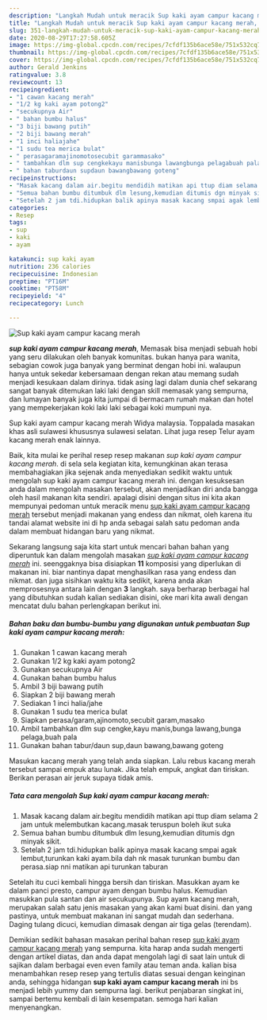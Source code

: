 ```yaml
---
description: "Langkah Mudah untuk meracik Sup kaki ayam campur kacang merah, Anti Gagal"
title: "Langkah Mudah untuk meracik Sup kaki ayam campur kacang merah, Anti Gagal"
slug: 351-langkah-mudah-untuk-meracik-sup-kaki-ayam-campur-kacang-merah-anti-gagal
date: 2020-08-29T17:27:58.605Z
image: https://img-global.cpcdn.com/recipes/7cfdf135b6ace58e/751x532cq70/sup-kaki-ayam-campur-kacang-merah-foto-resep-utama.jpg
thumbnail: https://img-global.cpcdn.com/recipes/7cfdf135b6ace58e/751x532cq70/sup-kaki-ayam-campur-kacang-merah-foto-resep-utama.jpg
cover: https://img-global.cpcdn.com/recipes/7cfdf135b6ace58e/751x532cq70/sup-kaki-ayam-campur-kacang-merah-foto-resep-utama.jpg
author: Gerald Jenkins
ratingvalue: 3.8
reviewcount: 13
recipeingredient:
- "1 cawan kacang merah"
- "1/2 kg kaki ayam potong2"
- "secukupnya Air"
- " bahan bumbu halus"
- "3 biji bawang putih"
- "2 biji bawang merah"
- "1 inci haliajahe"
- "1 sudu tea merica bulat"
- " perasagaramajinomotosecubit garammasako"
- " tambahkan dlm sup cengkekayu manisbunga lawangbunga pelagabuah pala"
- " bahan taburdaun supdaun bawangbawang goteng"
recipeinstructions:
- "Masak kacang dalam air.begitu mendidih matikan api ttup diam selama 2 jam untuk melembutkan kacang.masak teruspun boleh ikut suka"
- "Semua bahan bumbu ditumbuk dlm lesung,kemudian ditumis dgn minyak sikit."
- "Setelah 2 jam tdi.hidupkan balik apinya masak kacang smpai agak lembut,turunkan kaki ayam.bila dah nk masak turunkan bumbu dan perasa.siap nni matikan api turunkan taburan"
categories:
- Resep
tags:
- sup
- kaki
- ayam

katakunci: sup kaki ayam 
nutrition: 236 calories
recipecuisine: Indonesian
preptime: "PT16M"
cooktime: "PT58M"
recipeyield: "4"
recipecategory: Lunch

---
```



![Sup kaki ayam campur kacang merah](https://img-global.cpcdn.com/recipes/7cfdf135b6ace58e/751x532cq70/sup-kaki-ayam-campur-kacang-merah-foto-resep-utama.jpg)

<b><i>sup kaki ayam campur kacang merah</i></b>, Memasak bisa menjadi sebuah hobi yang seru dilakukan oleh banyak komunitas. bukan hanya para wanita, sebagian cowok juga banyak yang berminat dengan hobi ini. walaupun hanya untuk sekedar kebersamaan dengan rekan atau memang sudah menjadi kesukaan dalam dirinya. tidak asing lagi dalam dunia chef sekarang sangat banyak ditemukan laki laki dengan skill memasak yang sempurna, dan lumayan banyak juga kita jumpai di bermacam rumah makan dan hotel yang mempekerjakan koki laki laki sebagai koki mumpuni nya.

Sup kaki ayam campur kacang merah Widya malaysia. Toppalada masakan khas asli sulawesi khususnya sulawesi selatan. Lihat juga resep Telur ayam kacang merah enak lainnya.

Baik, kita mulai ke perihal resep resep makanan <i>sup kaki ayam campur kacang merah</i>. di sela sela kegiatan kita, kemungkinan akan terasa membahagiakan jika sejenak anda menyediakan sedikit waktu untuk mengolah sup kaki ayam campur kacang merah ini. dengan kesuksesan anda dalam mengolah masakan tersebut, akan menjadikan diri anda bangga oleh hasil makanan kita sendiri. apalagi disini dengan situs ini kita akan mempunyai pedoman untuk meracik menu <u>sup kaki ayam campur kacang merah</u> tersebut menjadi makanan yang endess dan nikmat, oleh karena itu tandai alamat website ini di hp anda sebagai salah satu pedoman anda dalam membuat hidangan baru yang nikmat.


Sekarang langsung saja kita start untuk mencari bahan bahan yang diperuntuk kan dalam mengolah masakan <u><i>sup kaki ayam campur kacang merah</i></u> ini. seenggaknya bisa disiapkan <b>11</b> komposisi yang diperlukan di makanan ini. biar nantinya dapat menghasilkan rasa yang endess dan nikmat. dan juga sisihkan waktu kita sedikit, karena anda akan memprosesnya antara lain dengan <b>3</b> langkah. saya berharap berbagai hal yang dibutuhkan sudah kalian sediakan disini, oke mari kita awali dengan mencatat dulu bahan perlengkapan berikut ini.

<!--inarticleads1-->

##### Bahan baku dan bumbu-bumbu yang digunakan untuk pembuatan Sup kaki ayam campur kacang merah:

1. Gunakan 1 cawan kacang merah
1. Gunakan 1/2 kg kaki ayam potong2
1. Gunakan secukupnya Air
1. Gunakan  bahan bumbu halus
1. Ambil 3 biji bawang putih
1. Siapkan 2 biji bawang merah
1. Sediakan 1 inci halia/jahe
1. Gunakan 1 sudu tea merica bulat
1. Siapkan  perasa/garam,ajinomoto,secubit garam,masako
1. Ambil  tambahkan dlm sup cengke,kayu manis,bunga lawang,bunga pelaga,buah pala
1. Gunakan  bahan tabur/daun sup,daun bawang,bawang goteng


Masukan kacang merah yang telah anda siapkan. Lalu rebus kacang merah tersebut sampai empuk atau lunak. Jika telah empuk, angkat dan tiriskan. Berikan perasan air jeruk supaya tidak amis. 

<!--inarticleads2-->

##### Tata cara mengolah Sup kaki ayam campur kacang merah:

1. Masak kacang dalam air.begitu mendidih matikan api ttup diam selama 2 jam untuk melembutkan kacang.masak teruspun boleh ikut suka
1. Semua bahan bumbu ditumbuk dlm lesung,kemudian ditumis dgn minyak sikit.
1. Setelah 2 jam tdi.hidupkan balik apinya masak kacang smpai agak lembut,turunkan kaki ayam.bila dah nk masak turunkan bumbu dan perasa.siap nni matikan api turunkan taburan


Setelah itu cuci kembali hingga bersih dan tiriskan. Masukkan ayam ke dalam panci presto, campur ayam dengan bumbu halus. Kemudian masukkan pula santan dan air secukupunya. Sup ayam kacang merah, merupakan salah satu jenis masakan yang akan kami buat disini. dan yang pastinya, untuk membuat makanan ini sangat mudah dan sederhana. Daging tulang dicuci, kemudian dimasak dengan air tiga gelas (terendam). 

Demikian sedikit bahasan masakan perihal bahan resep <u>sup kaki ayam campur kacang merah</u> yang sempurna. kita harap anda sudah mengerti dengan artikel diatas, dan anda dapat mengolah lagi di saat lain untuk di sajikan dalam berbagai even even family atau teman anda. kalian bisa menambahkan resep resep yang tertulis diatas sesuai dengan keinginan anda, sehingga hidangan <b>sup kaki ayam campur kacang merah</b> ini bs menjadi lebih yummy dan sempurna lagi. berikut penjabaran singkat ini, sampai bertemu kembali di lain kesempatan. semoga hari kalian menyenangkan.
